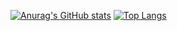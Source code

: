 [![Anurag's GitHub stats](https://github-readme-stats.vercel.app/api?username=torucc)](https://github.com/anuraghazra/github-readme-stats)
[![Top Langs](https://github-readme-stats.vercel.app/api/top-langs/?username=torucc)](https://github.com/anuraghazra/github-readme-stats)
